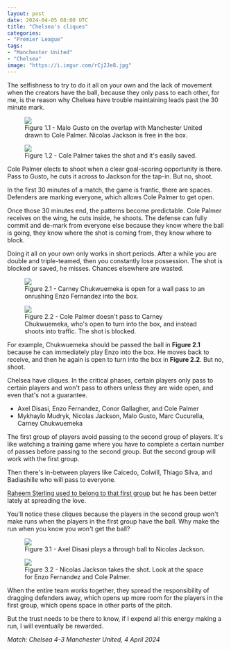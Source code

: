 ```yaml
---
layout: post
date: 2024-04-05 08:00 UTC
title: "Chelsea's cliques"
categories:
- "Premier League"
tags:
- "Manchester United"
- "Chelsea"
image: "https://i.imgur.com/rCj2Je8.jpg"
---
```


The selfishness to try to do it all on your own and the lack of movement when the creators have the ball, because they only pass to each other, for me, is the reason why Chelsea have trouble maintaining leads past the 30 minute mark.

<!---more--->

<figure>
    <img src="https://i.imgur.com/rCj2Je8.jpg">
    <figcaption>Figure 1.1 - Malo Gusto on the overlap with Manchester United drawn to Cole Palmer. Nicolas Jackson is free in the box.</figcaption>
</figure> 

<figure>
    <img src="https://i.imgur.com/aMhROYA.jpeg">
    <figcaption>Figure 1.2 - Cole Palmer takes the shot and it's easily saved.</figcaption>
</figure> 

Cole Palmer elects to shoot when a clear goal-scoring opportunity is there. Pass to Gusto, he cuts it across to Jackson for the tap-in. But no, shoot. 

In the first 30 minutes of a match, the game is frantic, there are spaces. Defenders are marking everyone, which allows Cole Palmer to get open. 

Once those 30 minutes end, the patterns become predictable. Cole Palmer receives on the wing, he cuts inside, he shoots. The defense can fully commit and de-mark from everyone else because they know where the ball is going, they know where the shot is coming from, they know where to block.

Doing it all on your own only works in short periods. After a while you are double and triple-teamed, then you constantly lose possession. The shot is blocked or saved, he misses. Chances elsewhere are wasted.

<figure>
    <img src="https://i.imgur.com/oAeuEEJ.jpeg">
    <figcaption>Figure 2.1 - Carney Chukwuemeka is open for a wall pass to an onrushing Enzo Fernandez into the box.</figcaption>
</figure> 

<figure>
    <img src="https://i.imgur.com/86IKWm7.jpeg">
    <figcaption>Figure 2.2 - Cole Palmer doesn't pass to Carney Chukwuemeka, who's open to turn into the box, and instead shoots into traffic. The shot is blocked. </figcaption>
</figure> 

For example, Chukwuemeka should be passed the ball in **Figure 2.1** because he can immediately play Enzo into the box. He moves back to receive, and then he again is open to turn into the box in **Figure 2.2**. But no, shoot. 

Chelsea have cliques. In the critical phases, certain players only pass to certain players and won't pass to others unless they are wide open, and even that's not a guarantee. 

- Axel Disasi, Enzo Fernandez, Conor Gallagher, and Cole Palmer
- Mykhaylo Mudryk, Nicolas Jackson, Malo Gusto, Marc Cucurella, Carney Chukwuemeka 

The first group of players avoid passing to the second group of players. It's like watching a training game where you have to complete a certain number of passes before passing to the second group. But the second group will work with the first group. 

Then there's in-between players like Caicedo, Colwill, Thiago Silva, and Badiashille who will pass to everyone. 

[Raheem Sterling used to belong to that first group](https://tacticsjournal.com/2023/08/14/chelsea-hesitate-to-play-nicolas-jackson-in/) but he has been better lately at spreading the love.

You'll notice these cliques because the players in the second group won't make runs when the players in the first group have the ball. Why make the run when you know you won't get the ball? 

<figure>
    <img src="https://i.imgur.com/GE3a6r5.jpeg">
    <figcaption>Figure 3.1 - Axel Disasi plays a through ball to Nicolas Jackson. </figcaption>
</figure> 

<figure>
    <img src="https://i.imgur.com/tuLb5O2.jpeg">
    <figcaption>Figure 3.2 - Nicolas Jackson takes the shot. Look at the space for Enzo Fernandez and Cole Palmer.</figcaption>
</figure> 

When the entire team works together, they spread the responsibility of dragging defenders away, which opens up more room for the players in the first group, which opens space in other parts of the pitch.

But the trust needs to be there to know, if I expend all this energy making a run, I will eventually be rewarded.

*Match: Chelsea 4-3 Manchester United, 4 April 2024*